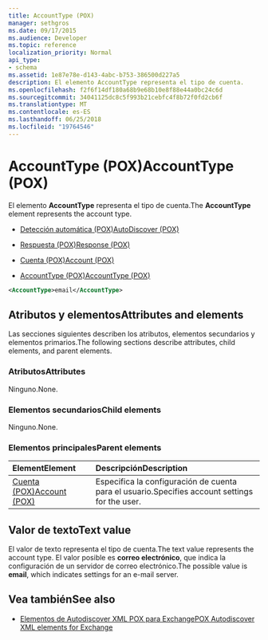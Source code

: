 ```yaml
---
title: AccountType (POX)
manager: sethgros
ms.date: 09/17/2015
ms.audience: Developer
ms.topic: reference
localization_priority: Normal
api_type:
- schema
ms.assetid: 1e87e78e-d143-4abc-b753-386500d227a5
description: El elemento AccountType representa el tipo de cuenta.
ms.openlocfilehash: f2f6f14df180a68b9e68b10e8f88e44a0bc24c6d
ms.sourcegitcommit: 34041125dc8c5f993b21cebfc4f8b72f0fd2cb6f
ms.translationtype: MT
ms.contentlocale: es-ES
ms.lasthandoff: 06/25/2018
ms.locfileid: "19764546"
---
```

# <a name="accounttype-pox"></a><span data-ttu-id="f3a1e-103">AccountType (POX)</span><span class="sxs-lookup"><span data-stu-id="f3a1e-103">AccountType (POX)</span></span>

<span data-ttu-id="f3a1e-104">El elemento **AccountType** representa el tipo de cuenta.</span><span class="sxs-lookup"><span data-stu-id="f3a1e-104">The **AccountType** element represents the account type.</span></span> 
  
- [<span data-ttu-id="f3a1e-105">Detección automática (POX)</span><span class="sxs-lookup"><span data-stu-id="f3a1e-105">AutoDiscover (POX)</span></span>](autodiscover-pox.md)
  
- [<span data-ttu-id="f3a1e-106">Respuesta (POX)</span><span class="sxs-lookup"><span data-stu-id="f3a1e-106">Response (POX)</span></span>](response-pox.md)
  
- [<span data-ttu-id="f3a1e-107">Cuenta (POX)</span><span class="sxs-lookup"><span data-stu-id="f3a1e-107">Account (POX)</span></span>](account-pox.md)
  
- [<span data-ttu-id="f3a1e-108">AccountType (POX)</span><span class="sxs-lookup"><span data-stu-id="f3a1e-108">AccountType (POX)</span></span>](accounttype-pox.md)
  
```xml
<AccountType>email</AccountType>
```

## <a name="attributes-and-elements"></a><span data-ttu-id="f3a1e-109">Atributos y elementos</span><span class="sxs-lookup"><span data-stu-id="f3a1e-109">Attributes and elements</span></span>

<span data-ttu-id="f3a1e-110">Las secciones siguientes describen los atributos, elementos secundarios y elementos primarios.</span><span class="sxs-lookup"><span data-stu-id="f3a1e-110">The following sections describe attributes, child elements, and parent elements.</span></span>
  
### <a name="attributes"></a><span data-ttu-id="f3a1e-111">Atributos</span><span class="sxs-lookup"><span data-stu-id="f3a1e-111">Attributes</span></span>

<span data-ttu-id="f3a1e-112">Ninguno.</span><span class="sxs-lookup"><span data-stu-id="f3a1e-112">None.</span></span>
  
### <a name="child-elements"></a><span data-ttu-id="f3a1e-113">Elementos secundarios</span><span class="sxs-lookup"><span data-stu-id="f3a1e-113">Child elements</span></span>

<span data-ttu-id="f3a1e-114">Ninguno.</span><span class="sxs-lookup"><span data-stu-id="f3a1e-114">None.</span></span>
  
### <a name="parent-elements"></a><span data-ttu-id="f3a1e-115">Elementos principales</span><span class="sxs-lookup"><span data-stu-id="f3a1e-115">Parent elements</span></span>

|<span data-ttu-id="f3a1e-116">**Element**</span><span class="sxs-lookup"><span data-stu-id="f3a1e-116">**Element**</span></span>|<span data-ttu-id="f3a1e-117">**Descripción**</span><span class="sxs-lookup"><span data-stu-id="f3a1e-117">**Description**</span></span>|
|:-----|:-----|
|[<span data-ttu-id="f3a1e-118">Cuenta (POX)</span><span class="sxs-lookup"><span data-stu-id="f3a1e-118">Account (POX)</span></span>](account-pox.md) <br/> |<span data-ttu-id="f3a1e-119">Especifica la configuración de cuenta para el usuario.</span><span class="sxs-lookup"><span data-stu-id="f3a1e-119">Specifies account settings for the user.</span></span>  <br/> |
   
## <a name="text-value"></a><span data-ttu-id="f3a1e-120">Valor de texto</span><span class="sxs-lookup"><span data-stu-id="f3a1e-120">Text value</span></span>

<span data-ttu-id="f3a1e-121">El valor de texto representa el tipo de cuenta.</span><span class="sxs-lookup"><span data-stu-id="f3a1e-121">The text value represents the account type.</span></span> <span data-ttu-id="f3a1e-122">El valor posible es **correo electrónico**, que indica la configuración de un servidor de correo electrónico.</span><span class="sxs-lookup"><span data-stu-id="f3a1e-122">The possible value is **email**, which indicates settings for an e-mail server.</span></span> 
  
## <a name="see-also"></a><span data-ttu-id="f3a1e-123">Vea también</span><span class="sxs-lookup"><span data-stu-id="f3a1e-123">See also</span></span>

- [<span data-ttu-id="f3a1e-124">Elementos de Autodiscover XML POX para Exchange</span><span class="sxs-lookup"><span data-stu-id="f3a1e-124">POX Autodiscover XML elements for Exchange</span></span>](pox-autodiscover-xml-elements-for-exchange.md)


